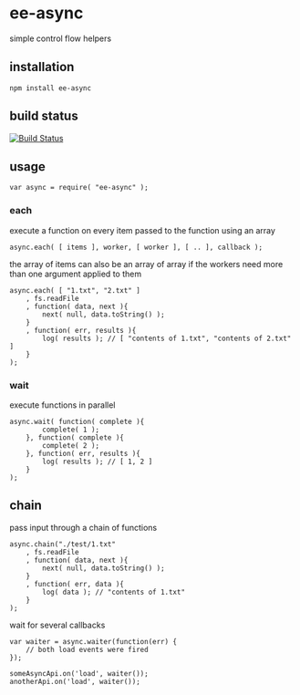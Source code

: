 # ee-async

simple control flow helpers

## installation

	npm install ee-async

## build status

[![Build Status](https://travis-ci.org/eventEmitter/ee-async.png?branch=master)](https://travis-ci.org/eventEmitter/ee-async)


## usage

	var async = require( "ee-async" );

### each

execute a function on every item passed to the function using an array

	async.each( [ items ], worker, [ worker ], [ .. ], callback );

the array of items can also be an array of array if the workers need more than one argument applied to them	

	async.each( [ "1.txt", "2.txt" ]
		, fs.readFile
		, function( data, next ){ 
			next( null, data.toString() ); 
		}
		, function( err, results ){
			log( results ); // [ "contents of 1.txt", "contents of 2.txt" ]
		} 
	);

### wait

execute functions in parallel

	async.wait( function( complete ){ 
			complete( 1 ); 
		}, function( complete ){ 
			complete( 2 ); 
		}, function( err, results ){
			log( results ); // [ 1, 2 ]
		} 
	);


## chain

pass input through a chain of functions
	

	async.chain("./test/1.txt"
		, fs.readFile
		, function( data, next ){ 
			next( null, data.toString() ); 
		}
		, function( err, data ){
			log( data ); // "contents of 1.txt"
		} 
	);


wait for several callbacks


	var waiter = async.waiter(function(err) {
		// both load events were fired
	});

	someAsyncApi.on('load', waiter());
	anotherApi.on('load', waiter());
